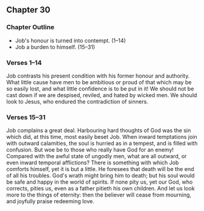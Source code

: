## Chapter 30

### Chapter Outline

- Job's honour is turned into contempt. (1–14)
- Job a burden to himself. (15–31)

### Verses 1–14

Job contrasts his present condition with his former honour and authority. What little cause have men to be ambitious or proud of that which may be so easily lost, and what little confidence is to be put in it! We should not be cast down if we are despised, reviled, and hated by wicked men. We should look to Jesus, who endured the contradiction of sinners.

### Verses 15–31

Job complains a great deal. Harbouring hard thoughts of God was the sin which did, at this time, most easily beset Job. When inward temptations join with outward calamities, the soul is hurried as in a tempest, and is filled with confusion. But woe be to those who really have God for an enemy! Compared with the awful state of ungodly men, what are all outward, or even inward temporal afflictions? There is something with which Job comforts himself, yet it is but a little. He foresees that death will be the end of all his troubles. God's wrath might bring him to death; but his soul would be safe and happy in the world of spirits. If none pity us, yet our God, who corrects, pities us, even as a father pitieth his own children. And let us look more to the things of eternity: then the believer will cease from mourning, and joyfully praise redeeming love.

